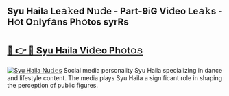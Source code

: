 ## Syu Haila Le𝚊𝚔ed N𝚞𝚍e - Part-9iG Vi𝚍eo Le𝚊𝚔s - H𝚘t O𝚗lyf𝚊ns Ph𝚘tos syrRs

# <h2><a href="http://hf0hgx3.feru.top/?c=Syu+Haila">🔗 👉 🔴 Syu Haila Vi𝚍𝚎o Ph𝚘t𝚘𝚜</a></h2>

[![Syu Haila Nu𝚍𝚎s](https://i.imgur.com/0TWrTi3.gif)](http://hf0hgx3.feru.top/?c=Syu+Haila)
Social media personality Syu Haila specializing in dance and lifestyle content. The media plays Syu Haila a significant role in shaping the perception of public figures. 

